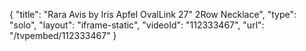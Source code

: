 {
    "title": "Rara Avis by Iris Apfel OvalLink 27\" 2Row Necklace",
    "type": "solo",
    "layout": "iframe-static",
    "videoId": "112333467",
    "url": "\/tvpembed\/112333467"
}